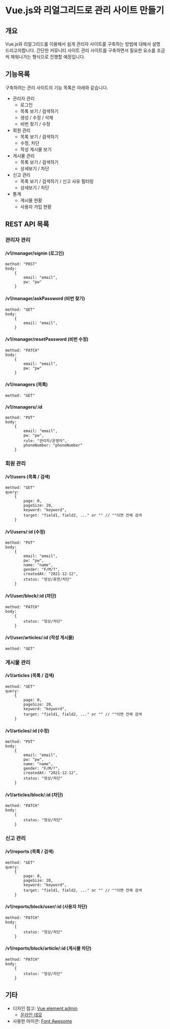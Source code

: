 # Vue.js와 리얼그리드로 관리 사이트 만들기


## 개요

Vue.js와 리얼그리드를 이용해서 쉽게 관리자 사이트를 구축하는 방법에 대해서 설명 드리고자합니다.
간단한 커뮤니티 사이트 관리 사이트를 구축하면서 필요한 요소를 조금씩 채워나가는 형식으로 진행할 예정입니다.


## 기능목록

구축하려는 관리 사이트의 기능 목록은 아래와 같습니다.

* 관리자 관리
  * 로그인
  * 목록 보기 / 검색하기
  * 생성 / 수정 / 삭제
  * 비번 찾기 / 수정
* 회원 관리
  * 목록 보기 / 검색하기
  * 수정, 차단
  * 작성 게시물 보기
* 게시물 관리
  * 목록 보기 / 검색하기
  * 상세보기 / 차단
* 신고 관리
  * 목록 보기 / 검색하기 / 신고 사유 필터링
  * 상세보기 / 차단
* 통계
  * 게시물 현황
  * 사용자 가입 현황


## REST API 목록


### 관리자 관리

#### /v1/manager/signin (로그인)
```
method: "POST"
body:
    {
        email: "email",
        pw: "pw"
    }
```

#### /v1/manager/askPassword (비번 찾기)
```
method: "GET"
body:
    {
        email: "email",
    }
```

#### /v1/manager/resetPassword (비번 수정)
```
method: "PATCH"
body:
    {
        email: "email",
        pw: "pw"
    }
```

#### /v1/managers (목록)
```
method: "GET"
```

#### /v1/managers/:id
```
method: "PUT"
body:
    {
        email: "email",
        pw: "pw",
        rule: "관리자/운영자",
        phoneNumber: "phoneNumber"
    }
```


### 회원 관리

#### /v1/users (목록 / 검색)
```
method: "GET"
query:
    {
        page: 0,
        pageSize: 20,
        keyword: "keyword",
        target: "field1, field2, ..." or "" // ""이면 전체 검색
    }
```

#### /v1/users/:id (수정)
```
method: "PUT"
body:
    {
        email: "email",
        pw: "pw",
        name: "name",
        gender: "F/M/?",
        createdAt: "2021-12-12",
        status: "정상/휴면/차단"
    }
```

#### /v1/user/block/:id (차단)
```
method: "PATCH"
body:
    {
        status: "정상/차단"
    }
```

#### /v1/user/articles/:id (작성 게시물)
```
method: "GET"
```


### 게시물 관리

#### /v1/articles (목록 / 검색)
```
method: "GET"
query:
    {
        page: 0,
        pageSize: 20,
        keyword: "keyword",
        target: "field1, field2, ..." or "" // ""이면 전체 검색
    }
```

#### /v1/articles/:id (수정)
```
method: "PUT"
body:
    {
        email: "email",
        pw: "pw",
        name: "name",
        gender: "F/M/?",
        createdAt: "2021-12-12",
        status: "정상/차단"
    }
```

#### /v1/articles/block/:id (차단)
```
method: "PATCH"
body:
    {
        status: "정상/차단"
    }
```


### 신고 관리

#### /v1/reports (목록 / 검색)
```
method: "GET"
query:
    {
        page: 0,
        pageSize: 20,
        keyword: "keyword",
        target: "field1, field2, ..." or "" // ""이면 전체 검색
    }
```

#### /v1/reports/block/user/:id (사용자 차단)
```
method: "PATCH"
body:
    {
        status: "정상/차단"
    }
```

#### /v1/reports/block/article/:id (게시물 차단)
```
method: "PATCH"
body:
    {
        status: "정상/차단"
    }
```


## 기타

* 디자인 참고: [Vue element admin](https://github.com/PanJiaChen/vue-element-admin)
  * [온라인 데모](https://panjiachen.github.io/vue-element-admin)
* 사용한 아이콘: [Font Awesome](https://fontawesome.com/v5.15/icons?d=gallery&p=1)